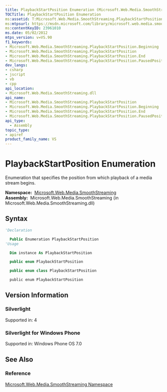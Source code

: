 ```yaml
---
title: PlaybackStartPosition Enumeration (Microsoft.Web.Media.SmoothStreaming)
TOCTitle: PlaybackStartPosition Enumeration
ms:assetid: T:Microsoft.Web.Media.SmoothStreaming.PlaybackStartPosition
ms:mtpsurl: https://msdn.microsoft.com/library/microsoft.web.media.smoothstreaming.playbackstartposition(v=VS.90)
ms:contentKeyID: 23961010
ms.date: 05/02/2012
mtps_version: v=VS.90
f1_keywords:
- Microsoft.Web.Media.SmoothStreaming.PlaybackStartPosition.Beginning
- Microsoft.Web.Media.SmoothStreaming.PlaybackStartPosition
- Microsoft.Web.Media.SmoothStreaming.PlaybackStartPosition.End
- Microsoft.Web.Media.SmoothStreaming.PlaybackStartPosition.PausedPosition
dev_langs:
- csharp
- jscript
- vb
- cpp
api_location:
- Microsoft.Web.Media.SmoothStreaming.dll
api_name:
- Microsoft.Web.Media.SmoothStreaming.PlaybackStartPosition
- Microsoft.Web.Media.SmoothStreaming.PlaybackStartPosition.Beginning
- Microsoft.Web.Media.SmoothStreaming.PlaybackStartPosition.End
- Microsoft.Web.Media.SmoothStreaming.PlaybackStartPosition.PausedPosition
api_type:
  - Assembly
topic_type:
- apiref
product_family_name: VS
---
```


# PlaybackStartPosition Enumeration

Enumeration that specifies the position from which playback of a media stream begins.

**Namespace:**  [Microsoft.Web.Media.SmoothStreaming](microsoft-web-media-smoothstreaming-namespace_1.md)  
**Assembly:**  Microsoft.Web.Media.SmoothStreaming (in Microsoft.Web.Media.SmoothStreaming.dll)

## Syntax

```vb
'Declaration

  Public Enumeration PlaybackStartPosition
'Usage

  Dim instance As PlaybackStartPosition
```

```csharp
  public enum PlaybackStartPosition
```

```cpp
  public enum class PlaybackStartPosition
```

```jscript
  public enum PlaybackStartPosition
```

## Version Information

### Silverlight

Supported in: 4  

### Silverlight for Windows Phone

Supported in: Windows Phone OS 7.0  

## See Also

### Reference

[Microsoft.Web.Media.SmoothStreaming Namespace](microsoft-web-media-smoothstreaming-namespace_1.md)
